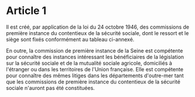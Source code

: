 # Article 1

Il est créé, par application de la loi du 24 octobre 1946, des commissions de première instance du contentieux de la sécurité sociale, dont le ressort et le siège sont fixés conformément au tableau ci-annexé.

En outre, la commission de première instance de la Seine est compétente pour connaître des instances intéressant les bénéficiaires de la législation sur la sécurité sociale et de la mutualité sociale agricole, domiciliés à l'étranger ou dans les territoires de l'Union française. Elle est compétente pour connaître des mêmes litiges dans les départements d'outre-mer tant que les commissions de première instance du contentieux de la sécurité sociale n'auront pas été constituées.
